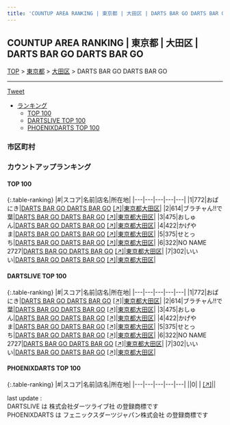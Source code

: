 ```yaml
---
title: 'COUNTUP AREA RANKING | 東京都 | 大田区 | DARTS BAR GO DARTS BAR GO'
---
```

## COUNTUP AREA RANKING | 東京都 | 大田区 | DARTS BAR GO DARTS BAR GO

[TOP](/darts/rank/) > [東京都](/darts/rank/東京都/) > [大田区](/darts/rank/東京都/大田区/) > DARTS BAR GO DARTS BAR GO

___

<a href="https://twitter.com/share?ref_src=twsrc%5Etfw" data-text="COUNTUP AREA RANKING | 東京都大田区DARTS BAR GO DARTS BAR GO" class="twitter-share-button" data-hashtags="DARTSLIVE,PHOENIXDARTS,darts,ダーツ" data-show-count="false">Tweet</a>

* [ランキング](#カウントアップランキング)
    * [TOP 100](#top-100)
    * [DARTSLIVE TOP 100](#dartslive-top-100)
    * [PHOENIXDARTS TOP 100](#phoenixdarts-top-100)

### 市区町村

<ul>

</ul>

### カウントアップランキング

#### TOP 100



{:.table-ranking}
|#|スコア|名前|店名|所在地|
|---|---|---|---|---|
|1|772|<span class="rank-name-dl">おぱにき</span>|<a href="/darts/rank/shops/483970a958efbe4ef454cb89828a1cfe.html">DARTS BAR GO DARTS BAR GO</a> <a href="https://search.dartslive.com/jp/shop/483970a958efbe4ef454cb89828a1cfe">[↗]</a>|<a href="/darts/rank/東京都/大田区">東京都大田区</a>|
|2|614|<span class="rank-name-dl">ブラチャん!!で葉</span>|<a href="/darts/rank/shops/483970a958efbe4ef454cb89828a1cfe.html">DARTS BAR GO DARTS BAR GO</a> <a href="https://search.dartslive.com/jp/shop/483970a958efbe4ef454cb89828a1cfe">[↗]</a>|<a href="/darts/rank/東京都/大田区">東京都大田区</a>|
|3|475|<span class="rank-name-dl">おしゅん</span>|<a href="/darts/rank/shops/483970a958efbe4ef454cb89828a1cfe.html">DARTS BAR GO DARTS BAR GO</a> <a href="https://search.dartslive.com/jp/shop/483970a958efbe4ef454cb89828a1cfe">[↗]</a>|<a href="/darts/rank/東京都/大田区">東京都大田区</a>|
|4|422|<span class="rank-name-dl">かげやま</span>|<a href="/darts/rank/shops/483970a958efbe4ef454cb89828a1cfe.html">DARTS BAR GO DARTS BAR GO</a> <a href="https://search.dartslive.com/jp/shop/483970a958efbe4ef454cb89828a1cfe">[↗]</a>|<a href="/darts/rank/東京都/大田区">東京都大田区</a>|
|5|375|<span class="rank-name-dl">せとっち</span>|<a href="/darts/rank/shops/483970a958efbe4ef454cb89828a1cfe.html">DARTS BAR GO DARTS BAR GO</a> <a href="https://search.dartslive.com/jp/shop/483970a958efbe4ef454cb89828a1cfe">[↗]</a>|<a href="/darts/rank/東京都/大田区">東京都大田区</a>|
|6|322|<span class="rank-name-dl">NO NAME 2727</span>|<a href="/darts/rank/shops/483970a958efbe4ef454cb89828a1cfe.html">DARTS BAR GO DARTS BAR GO</a> <a href="https://search.dartslive.com/jp/shop/483970a958efbe4ef454cb89828a1cfe">[↗]</a>|<a href="/darts/rank/東京都/大田区">東京都大田区</a>|
|7|302|<span class="rank-name-dl">いいい</span>|<a href="/darts/rank/shops/483970a958efbe4ef454cb89828a1cfe.html">DARTS BAR GO DARTS BAR GO</a> <a href="https://search.dartslive.com/jp/shop/483970a958efbe4ef454cb89828a1cfe">[↗]</a>|<a href="/darts/rank/東京都/大田区">東京都大田区</a>|


#### DARTSLIVE TOP 100



{:.table-ranking}
|#|スコア|名前|店名|所在地|
|---|---|---|---|---|
|1|772|<span class="rank-name-dl">おぱにき</span>|<a href="/darts/rank/shops/483970a958efbe4ef454cb89828a1cfe.html">DARTS BAR GO DARTS BAR GO</a> <a href="https://search.dartslive.com/jp/shop/483970a958efbe4ef454cb89828a1cfe">[↗]</a>|<a href="/darts/rank/東京都/大田区">東京都大田区</a>|
|2|614|<span class="rank-name-dl">ブラチャん!!で葉</span>|<a href="/darts/rank/shops/483970a958efbe4ef454cb89828a1cfe.html">DARTS BAR GO DARTS BAR GO</a> <a href="https://search.dartslive.com/jp/shop/483970a958efbe4ef454cb89828a1cfe">[↗]</a>|<a href="/darts/rank/東京都/大田区">東京都大田区</a>|
|3|475|<span class="rank-name-dl">おしゅん</span>|<a href="/darts/rank/shops/483970a958efbe4ef454cb89828a1cfe.html">DARTS BAR GO DARTS BAR GO</a> <a href="https://search.dartslive.com/jp/shop/483970a958efbe4ef454cb89828a1cfe">[↗]</a>|<a href="/darts/rank/東京都/大田区">東京都大田区</a>|
|4|422|<span class="rank-name-dl">かげやま</span>|<a href="/darts/rank/shops/483970a958efbe4ef454cb89828a1cfe.html">DARTS BAR GO DARTS BAR GO</a> <a href="https://search.dartslive.com/jp/shop/483970a958efbe4ef454cb89828a1cfe">[↗]</a>|<a href="/darts/rank/東京都/大田区">東京都大田区</a>|
|5|375|<span class="rank-name-dl">せとっち</span>|<a href="/darts/rank/shops/483970a958efbe4ef454cb89828a1cfe.html">DARTS BAR GO DARTS BAR GO</a> <a href="https://search.dartslive.com/jp/shop/483970a958efbe4ef454cb89828a1cfe">[↗]</a>|<a href="/darts/rank/東京都/大田区">東京都大田区</a>|
|6|322|<span class="rank-name-dl">NO NAME 2727</span>|<a href="/darts/rank/shops/483970a958efbe4ef454cb89828a1cfe.html">DARTS BAR GO DARTS BAR GO</a> <a href="https://search.dartslive.com/jp/shop/483970a958efbe4ef454cb89828a1cfe">[↗]</a>|<a href="/darts/rank/東京都/大田区">東京都大田区</a>|
|7|302|<span class="rank-name-dl">いいい</span>|<a href="/darts/rank/shops/483970a958efbe4ef454cb89828a1cfe.html">DARTS BAR GO DARTS BAR GO</a> <a href="https://search.dartslive.com/jp/shop/483970a958efbe4ef454cb89828a1cfe">[↗]</a>|<a href="/darts/rank/東京都/大田区">東京都大田区</a>|


#### PHOENIXDARTS TOP 100



{:.table-ranking}
|#|スコア|名前|店名|所在地|
|---|---|---|---|---|
||0|<span class="rank-name-dl"> </span>|<a href="/darts/rank/shops/.html"></a> <a href="">[↗]</a>|<a href="/darts/rank//"></a>|


<div class="footer border-top border-gray-light mt-5 pt-3 text-right text-gray">
    last update : <span style="font-weight: italic" id="foot_last_modified"></span><br />
    DARTSLIVE は 株式会社ダーツライブ社 の登録商標です<br />
    PHOENIXDARTS は フェニックスダーツジャパン株式会社 の登録商標です<br />
</div>

<script src="https://cdnjs.cloudflare.com/ajax/libs/jquery.tablesorter/2.31.3/js/jquery.tablesorter.min.js" integrity="sha512-qzgd5cYSZcosqpzpn7zF2ZId8f/8CHmFKZ8j7mU4OUXTNRd5g+ZHBPsgKEwoqxCtdQvExE5LprwwPAgoicguNg==" crossorigin="anonymous" referrerpolicy="no-referrer"></script>
<link rel="stylesheet" href="https://cdnjs.cloudflare.com/ajax/libs/jquery.tablesorter/2.31.3/css/theme.default.min.css" integrity="sha512-wghhOJkjQX0Lh3NSWvNKeZ0ZpNn+SPVXX1Qyc9OCaogADktxrBiBdKGDoqVUOyhStvMBmJQ8ZdMHiR3wuEq8+w==" crossorigin="anonymous" referrerpolicy="no-referrer" />
<script>
$(function() {
    $(".table-ranking").tablesorter({sortList:[[0, 0]]});
    $("#foot_last_modified").text(formatDate(new Date(document.lastModified), 'yyyy-MM-dd HH:mm:ss'));
});
</script>

<script async src="https://platform.twitter.com/widgets.js" charset="utf-8"></script>